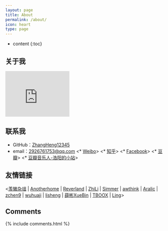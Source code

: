 ```yaml
---
layout: page
title: About
permalink: /about/
icon: heart
type: page
---
```


* content
{:toc}

## 关于我

<iframe src="https://githubbadge.appspot.com/gaohaoyang?s=1" style="border: 0;height: 142px;width: 200px;overflow: hidden;" frameBorder="0"></iframe>

## 联系我

* GitHub：[ZhangHeng12345](https://github.com/ZhangHeng12345)
* email：2926761753@qq.com
<* [Weibo](http://weibo.com/3115521wh)>
<* [知乎](https://www.zhihu.com/people/gaohaoyang)>
<* [Facebook](https://www.facebook.com/gaohaoyang.water)>
<* [豆瓣](https://www.douban.com/people/42525035/)>
<* [豆瓣音乐人-浩阳的小站](https://site.douban.com/haoyangaiyinyue/)>

## 友情链接

<[羡辙杂俎](http://zhangwenli.com/blog) \| [Anotherhome](https://www.anotherhome.net) \| [Reverland](http://reverland.org/) \| [ZhiLi](http://lizhipower.github.io/) \| [Simmer](http://simmer-jun.github.io/) \| [awthink](http://awthink.net/) \| [Aralic](http://aralic.github.io/) \| [zchen9](http://www.chen9.info/) \| [wuhuaji](http://wuhuaji.me/) \| [lisheng](http://www.lishengcn.cn/) \| [薛彬XueBin](http://axuebin.com/blog/) \| [TBOOX](http://www.tboox.org/cn/) \|  [Ling](http://linglinyp.com/)>

## Comments

{% include comments.html %}
